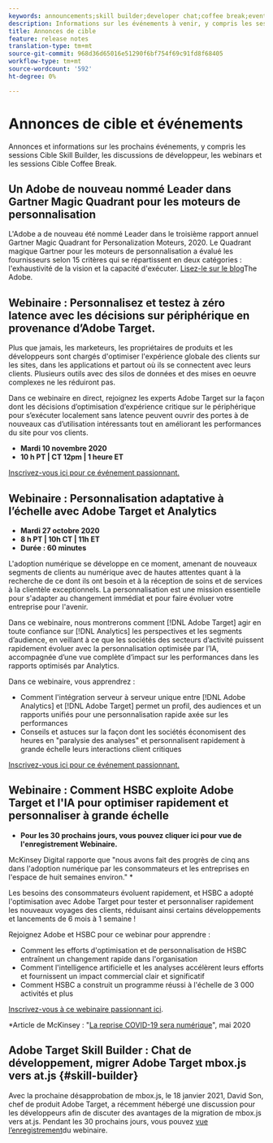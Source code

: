 ```yaml
---
keywords: announcements;skill builder;developer chat;coffee break;events
description: Informations sur les événements à venir, y compris les sessions Cible Skill Builder, les discussions avec les développeurs, les webinars et les sessions Cible Coffee Break.
title: Annonces de cible
feature: release notes
translation-type: tm+mt
source-git-commit: 968d36d65016e51290f6bf754f69c91fd8f68405
workflow-type: tm+mt
source-wordcount: '592'
ht-degree: 0%

---
```



# Annonces de cible et événements

Annonces et informations sur les prochains événements, y compris les sessions Cible Skill Builder, les discussions de développeur, les webinars et les sessions Cible Coffee Break.

## Un Adobe de nouveau nommé Leader dans Gartner Magic Quadrant pour les moteurs de personnalisation

L&#39;Adobe a de nouveau été nommé Leader dans le troisième rapport annuel Gartner Magic Quadrant for Personalization Moteurs, 2020. Le Quadrant magique Gartner pour les moteurs de personnalisation a évalué les fournisseurs selon 15 critères qui se répartissent en deux catégories : l&#39;exhaustivité de la vision et la capacité d&#39;exécuter. [Lisez-le sur le blog](https://theblog.adobe.com/adobe-again-named-leader-in-gartner-magic-quadrant-for-personalization-engines/)The Adobe.

## Webinaire : Personnalisez et testez à zéro latence avec les décisions sur périphérique en provenance d’Adobe Target.

Plus que jamais, les marketeurs, les propriétaires de produits et les développeurs sont chargés d&#39;optimiser l&#39;expérience globale des clients sur les sites, dans les applications et partout où ils se connectent avec leurs clients. Plusieurs outils avec des silos de données et des mises en oeuvre complexes ne les réduiront pas.

Dans ce webinaire en direct, rejoignez les experts Adobe Target sur la façon dont les décisions d’optimisation d’expérience critique sur le périphérique pour s’exécuter localement sans latence peuvent ouvrir des portes à de nouveaux cas d’utilisation intéressants tout en améliorant les performances du site pour vos clients.

* **Mardi 10 novembre 2020**
* **10 h PT | CT 12pm | 1 heure ET**

[Inscrivez-vous ici pour ce événement passionnant.](https://www.adobeeventsonline.com/Target/2020/OnDeviceDecisions/invite.html)

## Webinaire : Personnalisation adaptative à l’échelle avec Adobe Target et Analytics

* **Mardi 27 octobre 2020**
* **8 h PT | 10h CT | 11h ET**
* **Durée : 60 minutes**

L&#39;adoption numérique se développe en ce moment, amenant de nouveaux segments de clients au numérique avec de hautes attentes quant à la recherche de ce dont ils ont besoin et à la réception de soins et de services à la clientèle exceptionnels. La personnalisation est une mission essentielle pour s&#39;adapter au changement immédiat et pour faire évoluer votre entreprise pour l&#39;avenir.

Dans ce webinaire, nous montrerons comment [!DNL Adobe Target] agir en toute confiance sur [!DNL Analytics] les perspectives et les segments d’audience, en veillant à ce que les sociétés des secteurs d’activité puissent rapidement évoluer avec la personnalisation optimisée par l’IA, accompagnée d’une vue complète d’impact sur les performances dans les rapports optimisés par Analytics.

Dans ce webinaire, vous apprendrez :

* Comment l&#39;intégration serveur à serveur unique entre [!DNL Adobe Analytics] et [!DNL Adobe Target] permet un profil, des audiences et un rapports unifiés pour une personnalisation rapide axée sur les performances
* Conseils et astuces sur la façon dont les sociétés économisent des heures en &quot;paralysie des analyses&quot; et personnalisent rapidement à grande échelle leurs interactions client critiques

[Inscrivez-vous ici pour ce événement passionnant.](https://www.adobeeventsonline.com/Webinar/2020/PersonalizationScale/invite.html)

## Webinaire : Comment HSBC exploite Adobe Target et l&#39;IA pour optimiser rapidement et personnaliser à grande échelle

* **Pour les 30 prochains jours, vous pouvez cliquer ici pour vue de l&#39;enregistrement [](https://seminars.adobeconnect.com/ps4ozlg7qfdy/?proto=true)Webinaire.**

McKinsey Digital rapporte que &quot;nous avons fait des progrès de cinq ans dans l&#39;adoption numérique par les consommateurs et les entreprises en l&#39;espace de huit semaines environ.&quot; *

Les besoins des consommateurs évoluent rapidement, et HSBC a adopté l&#39;optimisation avec Adobe Target pour tester et personnaliser rapidement les nouveaux voyages des clients, réduisant ainsi certains développements et lancements de 6 mois à 1 semaine !

Rejoignez Adobe et HSBC pour ce webinar pour apprendre :

* Comment les efforts d&#39;optimisation et de personnalisation de HSBC entraînent un changement rapide dans l&#39;organisation
* Comment l&#39;intelligence artificielle et les analyses accélèrent leurs efforts et fournissent un impact commercial clair et significatif
* Comment HSBC a construit un programme réussi à l&#39;échelle de 3 000 activités et plus

[Inscrivez-vous à ce webinaire passionnant ici](https://hsbc-targetai.experienceleague.adobeevents.com/).

*Article de McKinsey : &quot;[La reprise COVID-19 sera numérique](https://www.mckinsey.com/business-functions/mckinsey-digital/our-insights/the-covid-19-recovery-will-be-digital-a-plan-for-the-first-90-days#)&quot;, mai 2020

## Adobe Target Skill Builder : Chat de développement, migrer Adobe Target mbox.js vers at.js {#skill-builder}

Avec la prochaine désapprobation de mbox.js, le 18 janvier 2021, David Son, chef de produit Adobe Target, a récemment hébergé une discussion pour les développeurs afin de discuter des avantages de la migration de mbox.js vers at.js. Pendant les 30 prochains jours, vous pouvez [vue l’enregistrement](https://seminars.adobeconnect.com/ptdo6mfo6qn6/?proto=true)du webinaire.